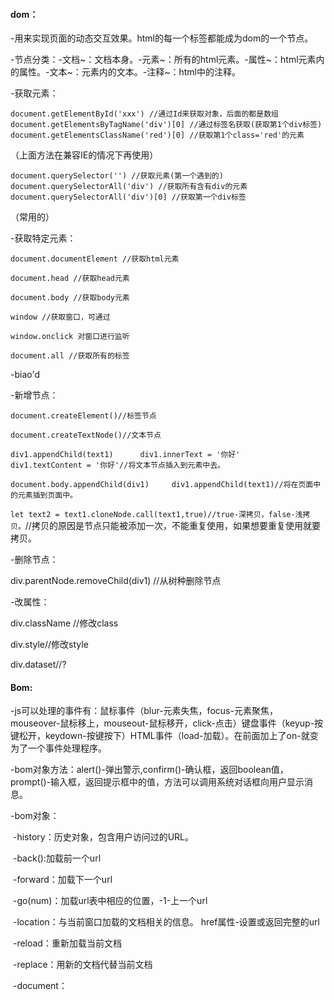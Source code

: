 #### dom：

-用来实现页面的动态交互效果。html的每一个标签都能成为dom的一个节点。

​	-节点分类：-文档~：文档本身。-元素~：所有的html元素。-属性~：html元素内的属性。-文本~：元素内的文本。-注释~：html中的注释。

-获取元素：

`document.getElementById('xxx') //通过Id来获取对象，后面的都是数组	document.getElementsByTagName('div')[0] //通过标签名获取(获取第1个div标签) document.getElementsClassName('red')[0] //获取第1个class='red'的元素`

（上面方法在兼容IE的情况下再使用）



`document.querySelector('') //获取元素(第一个遇到的) 	document.querySelectorAll('div') //获取所有含有div的元素 		document.querySelectorAll('div')[0] //获取第一个div标签`

（常用的）



-获取特定元素：

`document.documentElement //获取html元素`

`document.head //获取head元素`

 `document.body //获取body元素`

 `window //获取窗口，可通过`

`window.onclick 对窗口进行监听` 

`document.all //获取所有的标签`

-biao'd



-新增节点：

`document.createElement()//标签节点`

`document.createTextNode()//文本节点`

`div1.appendChild(text1)      div1.innerText = '你好'    div1.textContent = '你好'//将文本节点插入到元素中去。`

`document.body.appendChild(div1)     div1.appendChild(text1)//将在页面中的元素插到页面中。`

`let text2 = text1.cloneNode.call(text1,true)//true-深拷贝，false-浅拷贝。`//拷贝的原因是节点只能被添加一次，不能重复使用，如果想要重复使用就要拷贝。

-删除节点：

div.parentNode.removeChild(div1) //从树种删除节点

-改属性：

div.className //修改class

div.style//修改style

div.dataset//?



#### Bom:

-js可以处理的事件有：鼠标事件（blur-元素失焦，focus-元素聚焦，mouseover-鼠标移上，mouseout-鼠标移开，click-点击）键盘事件（keyup-按键松开，keydown-按键按下）HTML事件（load-加载）。在前面加上了on-就变为了一个事件处理程序。

-bom对象方法：alert()-弹出警示,confirm()-确认框，返回boolean值，prompt()-输入框，返回提示框中的值，方法可以调用系统对话框向用户显示消息。

-bom对象：

​	-history：历史对象，包含用户访问过的URL。

​		-back():加载前一个url

​		-forward：加载下一个url

​		-go(num)：加载url表中相应的位置，-1-上一个url

​	-location：与当前窗口加载的文档相关的信息。 href属性-设置或返回完整的url

​		-reload：重新加载当前文档

​		-replace：用新的文档代替当前文档

​	-document：